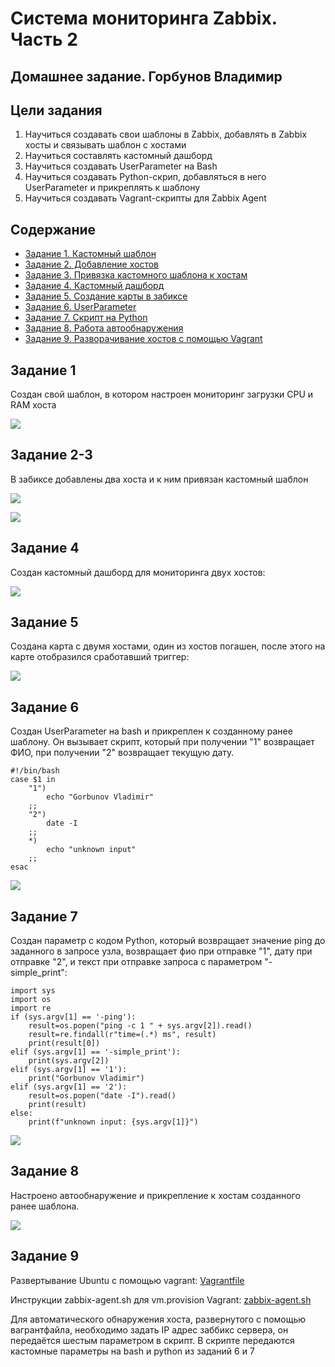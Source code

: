 # Система мониторинга Zabbix. Часть 2
## Домашнее задание. Горбунов Владимир

## Цели задания
1. Научитьcя создавать свои шаблоны в Zabbix, добавлять в Zabbix хосты и связывать шаблон с хостами
2. Научиться составлять кастомный дашборд
3. Научиться создавать UserParameter на Bash
4. Научиться создавать Python-скрип, добавляться в него UserParameter и прикреплять к шаблону
5. Научиться создавать Vagrant-скрипты для Zabbix Agent


## Содержание
- [Задание 1. Кастомный шаблон](#Задание-1)
- [Задание 2. Добавление хостов](#Задание-2-3)  
- [Задание 3. Привязка кастомного шаблона к хостам](#Задание-2-3)  
- [Задание 4. Кастомный дашборд](#Задание-4)  
- [Задание 5. Создание карты в забиксе](#Задание-5)  
- [Задание 6. UserParameter](#Задание-6)  
- [Задание 7. Скрипт на Python](#Задание-7)  
- [Задание 8. Работа автообнаружения](#Задание-8)  
- [Задание 9. Разворачивание хостов с помощью Vagrant](#Задание-9)  

## Задание 1

Создан свой шаблон, в котором настроен мониторинг загрузки CPU и RAM хоста

![](img/zabbix-1.jpg)

## Задание 2-3

В забиксе добавлены два хоста и к ним привязан кастомный шаблон

![](img/zabbix-2.jpg)

![](img/zabbix-3.jpg)

## Задание 4

Создан кастомный дашборд для мониторинга двух хостов:

![](img/zabbix-4.jpg)

## Задание 5

Создана карта с двумя хостами, один из хостов погашен, после этого на карте отобразился сработавший триггер:

![](img/zabbix-5.jpg)

## Задание 6

Создан UserParameter на bash и прикреплен к созданному ранее шаблону. 
Он вызывает скрипт, который при получении "1" возвращает ФИО, при получении "2" возвращает текущую дату.

```
#!/bin/bash
case $1 in
    "1")
        echo "Gorbunov Vladimir"
    ;;
    "2")
        date -I
    ;;
    *)
        echo "unknown input"
    ;;
esac
```

![](img/zabbix-6.jpg)

## Задание 7

Создан параметр с кодом Python, который возвращает значение ping до заданного в запросе узла, возвращает фио при отправке "1", дату при отправке "2", и текст при отправке запроса с параметром "-simple_print":

```
import sys
import os
import re
if (sys.argv[1] == '-ping'):
    result=os.popen("ping -c 1 " + sys.argv[2]).read() 
    result=re.findall(r"time=(.*) ms", result) 
    print(result[0]) 
elif (sys.argv[1] == '-simple_print'): 
    print(sys.argv[2]) 
elif (sys.argv[1] == '1'): 
    print("Gorbunov Vladimir") 
elif (sys.argv[1] == '2'): 
    result=os.popen("date -I").read()
    print(result)
else: 
    print(f"unknown input: {sys.argv[1]}") 
```

![](img/zabbix-7.jpg)

## Задание 8

Настроено автообнаружение и прикрепление к хостам созданного ранее шаблона.

![](img/zabbix-8.jpg)

## Задание 9

Развертывание Ubuntu с помощью vagrant:
[Vagrantfile](./Vagrantfile)


Инструкции zabbix-agent.sh для vm.provision Vagrant:
[zabbix-agent.sh](./zabbix-agent.sh)

Для автоматического обнаружения хоста, развернутого с помощью вагрантфайла, необходимо задать IP адрес заббикс сервера, он передаётся шестым параметром в скрипт.
В скрипте передаются кастомные параметры на bash и python из заданий 6 и 7




